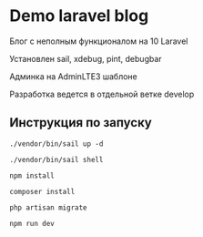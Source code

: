 # Demo laravel blog
Блог с неполным функционалом на 10 Laravel

Установлен sail, xdebug, pint, debugbar

Админка на AdminLTE3 шаблоне

Разработка ведется в отдельной ветке develop

## Инструкция по запуску

`./vendor/bin/sail up -d`

`./vendor/bin/sail shell`

`npm install`

`composer install`

`php artisan migrate`

`npm run dev`
